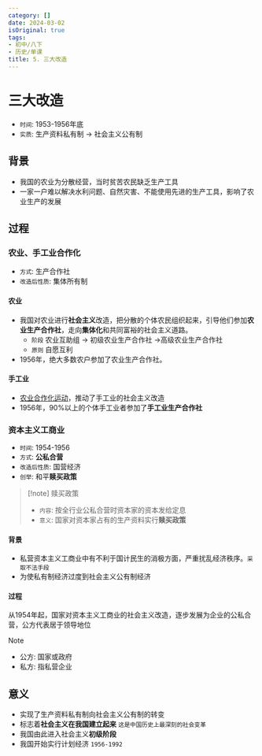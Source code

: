 ```yaml
---
category: []
date: 2024-03-02
isOriginal: true
tags:
- 初中/八下
- 历史/单课
title: 5. 三大改造
---
```

# 三大改造
- `时间`: 1953-1956年底
- `实质`: 生产资料私有制 → 社会主义公有制
## 背景
 - 我国的农业为分散经营，当时贫苦农民缺乏生产工具
 - 一家一户难以解决水利问题、自然灾害、不能使用先进的生产工具，影响了农业生产的发展
##  过程
### 农业、手工业合作化
- `方式`: 生产合作社
- `改造后性质`: 集体所有制
#### 农业
- 我国对农业进行**社会主义**改造，把分散的个体农民组织起来，引导他们参加**农业生产合作社**，走向**集体化**和共同富裕的社会主义道路。
    - `阶段` 农业互助组 → 初级农业生产合作社 →高级农业生产合作社
    - `原则` 自愿互利
- 1956年，绝大多数农户参加了农业生产合作社。
#### 手工业
- [农业合作化运动](#农业)，推动了手工业的社会主义改造
- 1956年，90%以上的个体手工业者参加了**手工业生产合作社**
### 资本主义工商业
- `时间`: 1954-1956
- `方式`: **公私合营** 
- `改造后性质`: 国营经济
- `创举`: 和平**赎买政策**
> [!note] 赎买政策
> - `内容`: 按全行业公私合营时资本家的资本发给定息
> - `意义`: 国家对资本家占有的生产资料实行**赎买政策**
#### 背景
- 私营资本主义工商业中有不利于国计民生的消极方面，严重扰乱经济秩序。`采取不法手段`
- 为使私有制经济过度到社会主义公有制经济
#### 过程
从1954年起，国家对资本主义工商业的社会主义改造，逐步发展为企业的公私合营，公方代表居于领导地位
> [!note] 
> - 公方: 国家或政府
> - 私方: 指私营企业

## 意义
- 实现了生产资料私有制向社会主义公有制的转变
- 标志着**社会主义在我国建立起来** `这是中国历史上最深刻的社会变革`
- 我国由此进入社会主义**初级阶段**
- 我国开始实行计划经济 `1956-1992`